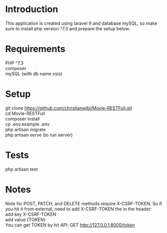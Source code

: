 # Introduction
This application is created using laravel 9 and database mySQL, so make sure to install php version ^7.3 and prepare the setup below.

# Requirements
PHP ^7.3<br/>
composer<br/>
mySQL (with db name xsis)

# Setup
git clone https://github.com/christianwibi/Movie-RESTFull.git<br/>
cd Movie-RESTFull<br/>
composer install<br/>
cp .env.example .env<br/>
php artisan migrate<br/>
php artisan serve (to run server)

# Tests
php artisan test

# Notes
Note for POST, PATCH, and DELETE methods require X-CSRF-TOKEN.
So if you hit it from external, need to add X-CSRF-TOKEN the in the header: <br/>
add key X-CSRF-TOKEN<br/>
add value {TOKEN}<br/>
You can get TOKEN by hit API: 
GET http://127.0.0.1:8000/token